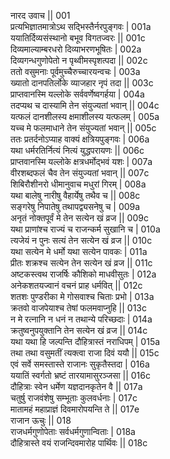 नारद उवाच ||	001    
प्रत्यभिज्ञातमात्रोऽथ सद्भिस्तैर्नरपुङ्गवः |	001a  
ययातिर्दिव्यसंस्थानो बभूव विगतज्वरः ||	001c  
दिव्यमाल्याम्बरधरो दिव्याभरणभूषितः |	002a  
दिव्यगन्धगुणोपेतो न पृथ्वीमस्पृशत्पदा ||	002c  
ततो वसुमनाः पूर्वमुच्चैरुच्चारयन्वचः |	003a  
ख्यातो दानपतिर्लोके व्याजहार नृपं तदा ||	003c  
प्राप्तवानस्मि यल्लोके सर्ववर्णेष्वगर्हया |	004a  
तदप्यथ च दास्यामि तेन संयुज्यतां भवान् ||	004c  
यत्फलं दानशीलस्य क्षमाशीलस्य यत्फलम् |	005a  
यच्च मे फलमाधाने तेन संयुज्यतां भवान् ||	005c  
ततः प्रतर्दनोऽप्याह वाक्यं क्षत्रियपुङ्गवः |	006a  
यथा धर्मरतिर्नित्यं नित्यं युद्धपरायणः ||	006c  
प्राप्तवानस्मि यल्लोके क्षत्रधर्मोद्भवं यशः |	007a  
वीरशब्दफलं चैव तेन संयुज्यतां भवान् ||	007c  
शिबिरौशीनरो धीमानुवाच मधुरां गिरम् |	008a  
यथा बालेषु नारीषु वैहार्येषु तथैव च ||	008c  
सङ्गरेषु निपातेषु तथापद्व्यसनेषु च |	009a  
अनृतं नोक्तपूर्वं मे तेन सत्येन खं व्रज ||	009c  
यथा प्राणांश्च राज्यं च राजन्कर्म सुखानि च |	010a  
त्यजेयं न पुनः सत्यं तेन सत्येन खं व्रज ||	010c  
यथा सत्येन मे धर्मो यथा सत्येन पावकः |	011a  
प्रीतः शक्रश्च सत्येन तेन सत्येन खं व्रज ||	011c  
अष्टकस्त्वथ राजर्षिः कौशिको माधवीसुतः |	012a  
अनेकशतयज्वानं वचनं प्राह धर्मवित् ||	012c  
शतशः पुण्डरीका मे गोसवाश्च चिताः प्रभो |	013a  
क्रतवो वाजपेयाश्च तेषां फलमवाप्नुहि ||	013c  
न मे रत्नानि न धनं न तथान्ये परिच्छदाः |	014a  
क्रतुष्वनुपयुक्तानि तेन सत्येन खं व्रज ||	014c  
यथा यथा हि जल्पन्ति दौहित्रास्तं नराधिपम् |	015a  
तथा तथा वसुमतीं त्यक्त्वा राजा दिवं ययौ ||	015c  
एवं सर्वे समस्तास्ते राजानः सुकृतैस्तदा |	016a  
ययातिं स्वर्गतो भ्रष्टं तारयामासुरञ्जसा ||	016c  
दौहित्राः स्वेन धर्मेण यज्ञदानकृतेन वै ||	017a  
चतुर्षु राजवंशेषु सम्भूताः कुलवर्धनाः |	017c  
मातामहं महाप्राज्ञं दिवमारोपयन्ति ते ||	017e   
राजान ऊचुः ||	018    
राजधर्मगुणोपेताः सर्वधर्मगुणान्विताः |	018a  
दौहित्रास्ते वयं राजन्दिवमारोह पार्थिवः ||	018c  
